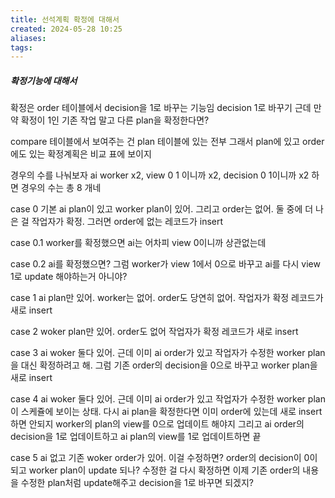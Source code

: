 ```yaml
---
title: 선석계획 확정에 대해서
created: 2024-05-28 10:25
aliases: 
tags:
---
```

##### 확정기능에 대해서
확정은 order 테이블에서 decision을 1로 바꾸는 기능임
decision 1로 바꾸기
근데 만약 확정이 1인 기존 작업 말고 다른 plan을 확정한다면?

compare 테이블에서 보여주는 건
plan 테이블에 있는 전부
그래서 plan에 있고 order에도 있는 확정계획은 비교 표에 보이지

경우의 수를 나눠보자
ai worker x2, view 0 1 이니까 x2, decision 0 1이니까 x2 하면 경우의 수는 총 8 개네



case 0 기본
ai plan이 있고 worker plan이 있어. 그리고 order는 없어.
둘 중에 더 나은 걸 작업자가 확정.
그러면 order에 없는 레코드가 insert

case 0.1
worker를 확정했으면 ai는 어차피 view 0이니까 상관없는데

case 0.2
ai를 확정했으면? 그럼 worker가 view 1에서 0으로 바꾸고 ai를 다시 view 1로 update 해야하는거 아니야?

case 1
ai plan만 있어. worker는 없어. order도 당연히 없어.
작업자가 확정
레코드가 새로 insert

case 2
woker plan만 있어. order도 없어
작업자가 확정
레코드가 새로 insert

case 3
ai woker 둘다 있어. 근데 이미 ai order가 있고 작업자가 수정한 worker plan을 대신 확정하려고 해.
그럼 기존 order의 decision을 0으로 바꾸고
worker plan을 새로 insert

case 4
ai woker 둘다 있어. 근데 이미 ai order가 있고 작업자가 수정한 worker plan이 스케쥴에 보이는 상태.
다시 ai plan을 확정한다면 이미 order에 있는데 새로 insert하면 안되지
worker의 plan의 view를 0으로 업데이트 해야지
그리고 ai order의 decision을 1로 업데이트하고
ai plan의 view를 1로 업데이트하면 끝

case 5
ai 없고 기존 woker order가 있어. 이걸 수정하면?
order의 decision이 0이 되고 worker plan이 update 되나?
수정한 걸 다시 확정하면 이제 기존 order의 내용을 수정한 plan처럼 update해주고 decision을 1로 바꾸면 되겠지?

